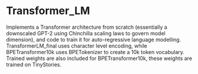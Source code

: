 # Transformer_LM
Implements a Transformer architecture from scratch (essentially a downscaled GPT-2 using Chinchilla scaling laws to govern model dimension), and code to train it for auto-regressive language modelling. TransformerLM_final uses character level encoding, while BPETransformer10k uses BPETokenizer to create a 10k token vocabulary. Trained weights are also included for BPETransformer10k, these weights are trained on TinyStories.

